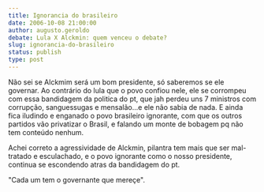 ```yaml
---
title: Ignorancia do brasileiro
date: 2006-10-08 21:00:00
author: augusto.geroldo
debate: Lula X Alckmin: quem venceu o debate?
slug: ignorancia-do-brasileiro
status: publish 
type: post
---
```


Não sei se Alckmim será um bom presidente, só saberemos se ele governar. Ao contrário do lula que o povo confiou nele, ele se corrompeu com essa bandidagem da politica do pt, que jah perdeu uns 7 ministros com corrupção, sanguessugas e mensalão...e ele não sabia de nada. E ainda fica iludindo e enganado o povo brasileiro ignorante, com que os outros partidos vão privatizar o Brasil, e falando um monte de bobagem pq não tem conteúdo nenhum.


Achei correto a agressividade de Alckmin, pilantra tem mais que ser mal-tratado e esculachado, e o povo ignorante como o nosso presidente, continua se escondendo atras da bandidagem do pt.


"Cada um tem o governante que mereçe".


